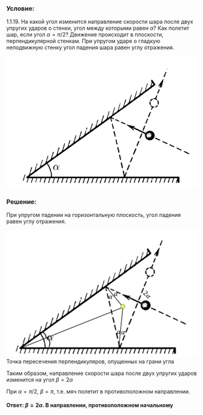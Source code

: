 ###  Условие: 

$1.1.19.$ На какой угол изменится направление скорости шара после двух упругих ударов о стенки, угол между которыми равен $\alpha$? Как полетит шар, если угол $\alpha = \pi /2$? Движение происходит в плоскости, перпендикулярной стенкам. При упругом ударе о гладкую неподвижную стенку угол падения шара равен углу отражения. 

![ К задаче 1.1.19 |738x509, 42%](../../img/1.1.19/statement.png)

###  Решение: 

При упругом падении на горизонтальную плоскость, угол падения равен углу отражения. 

![ Точка пересечения перпендикуляров, опущенных на грани угла |1391x925, 67%](../../img/1.1.19/01.png)  Точка пересечения перпендикуляров, опущенных на грани угла 

Таким образом, направление скорости шара после двух упругих ударов изменится на угол $\beta = 2\alpha$ 

При $\alpha =\pi /2$, $\beta = \pi$, т.е. мяч полетит в противоположном направлении. 

####  Ответ: $\beta = 2\alpha$. В направлении, противоположном начальному 

  

